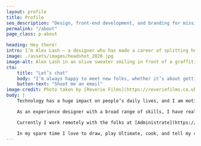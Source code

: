 ```yaml
---
layout: profile
title: Profile
seo_description: "Design, front-end development, and branding for mission-driven organizations."
permalink: "/about"
page_class: p-about

heading: Hey there!
intro: I’m Alex Lash — a designer who has made a career of splitting her time between semantic markup and user-centered design.
image: ./assets/images/headshot_2020.jpg
image-alt: Alex Lash in an olive sweater smiling in front of a graffitied wall.
cta: 
    title: "Let’s chat"
    body: "I’m always happy to meet new folks, whether it’s about getting a job in tech or [how to manage being a digital nomad in a 9-5 job.](https://technical.ly/philly/2020/12/21/digital-nomad-remote-work/) Feel free to drop me a line!"
    button-text: "Shoot me an email"
image-credit: Photo taken by [Reverie Films](https://reveriefilms.co.uk/)
body: |
    Technology has a huge impact on people’s daily lives, and I am motivated to use it as a tool for good. Since graduating from Tyler School of Art with a Bachelor’s degree in Graphic and Interactive Design, I have had the opportunity to work on many projects with this goal in mind.

    As an experience designer with a broad range of skills, I have real-world experience with many aspects of product development. From user research, brand design, wireframing workflows, front-end polish, and product marketing, I’ve had the opportunity to contribute to many aspects of a product launch. 

    Currently I work remotely with the folks at [Administrate](https://www.getadministrate.com) as a Brand Designer. In my free time, I have co-organized and co-taught low-cost classes for women in tech; taught an Interactive class at my alma mater; helped organize the Philly-based LadyHacks hackathon in 2015 and 2016; and made posters for local non-profit [ProjectMEOW](http://projectmeow.org/). 

    In my spare time I love to draw, play Ultimate, cook, and tell my cat what a good boy he is.
---
```

